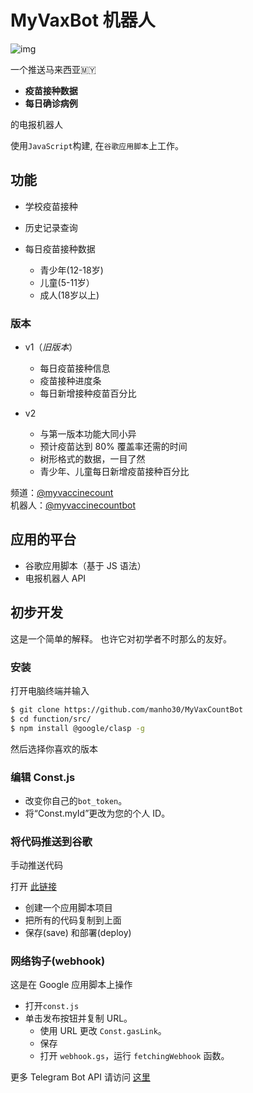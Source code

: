 # MyVaxBot 机器人
 ![img](https://raw.githubusercontent.com/manho30/manho30.github.io/main/assets/vax_bot.png)

一个推送马来西亚🇲🇾 

 - **疫苗接种数据**
 - **每日确诊病例**

的电报机器人

 使用`JavaScript`构建, 在`谷歌应用脚​​本`上工作。

 ## 功能
 - 学校疫苗接种
 - 历史记录查询
 - 每日疫苗接种数据

   - 青少年(12-18岁) 
   - 儿童(5-11岁）
   - 成人(18岁以上)

 ### 版本
 - v1（_旧版本_）
   - 每日疫苗接种信息
   - 疫苗接种进度条
   - 每日新增接种疫苗百分比

 - v2
   - 与第一版本功能大同小异
   - 预计疫苗达到 80% 覆盖率还需的时间
   - 树形格式的数据，一目了然
   - 青少年、儿童每日新增疫苗接种百分比

 频道：[@myvaccinecount](https://t.me/myvaccinecount)<br>
 机器人：[@myvaccinecountbot](https://t.me/myvaccinecountbot)

 ## 应用的平台
 - 谷歌应用脚​​本（基于 JS 语法）
 - 电报机器人 API

 ## 初步开发

 这是一个简单的解释。 也许它对初学者不时那么的友好。

 ### 安装

打开电脑终端并输入
 ```bash
 $ git clone https://github.com/manho30/MyVaxCountBot
 $ cd function/src/
 $ npm install @google/clasp -g
 ```

 然后选择你喜欢的版本

 ### 编辑 Const.js

 - 改变你自己的`bot_token`。
 - 将“Const.myId”更改为您的个人 ID。

 ### 将代码推送到谷歌

 手动推送代码

 打开 [此链接](https://script.google.com/home/)
 - 创建一个应用脚本项目
 - 把所有的代码复制到上面
 - 保存(save) 和部署(deploy) 


 ### 网络钩子(webhook) 
 这是在 Google 应用脚本上操作
 - 打开`const.js`
 - 单击发布按钮并复制 URL。
    - 使用 URL 更改 `Const.gasLink`。
    - 保存
    - 打开 `webhook.gs`，运行 `fetchingWebhook` 函数。

 更多 Telegram Bot API 请访问 [这里](https://core.telegram.org/bots/api) 
